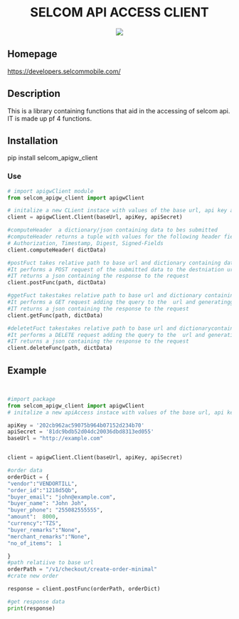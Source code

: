  
<h1 align="center">SELCOM API ACCESS CLIENT</h1>

<p align='center'>

<img src="https://img.shields.io/pypi/pyversions/3">

</p >

## Homepage
https://developers.selcommobile.com/

## Description
This is a library containing functions that aid in the accessing of selcom api. IT is made up pf 4 functions.

## Installation 
pip install selcom_apigw_client

### Use

```py
# import apigwClient module
from selcom_apigw_client import apigwClient

# initalize a new CLient instace with values of the base url, api key and api secret
client = apigwClient.Client(baseUrl, apiKey, apiSecret)

#computeHeader  a dictionary/json containing data to bes submitted
#computeHeader returns a tuple with values for the following header fields: 
# Authorization, Timestamp, Digest, Signed-Fields
client.computeHeader( dictData)

#postFuct takes relative path to base url and dictionary containing data to be submitted 
#It performs a POST request of the submitted data to the destniation url generatingg the header internally
#IT returns a json containing the response to the request
client.postFunc(path, dictData)

#ggetFuct takestakes relative path to base url and dictionary containing data to be submitted 
#It performs a GET request adding the query to the  url and generatingg the header internally
#IT returns a json containing the response to the request
client.getFunc(path, dictData)

#deletetFuct takestakes relative path to base url and dictionarycontaining data of wuery 
#It performs a DELETE request adding the query to the  url and generatingg the header internally
#IT returns a json containing the response to the request
client.deleteFunc(path, dictData)
```

## Example 
```py


#import package
from selcom_apigw_client import apigwClient
# initalize a new apiAccess instace with values of the base url, api key and api secret

apiKey = '202cb962ac59075b964b07152d234b70'
apiSecret = '81dc9bdb52d04dc20036dbd8313ed055'
baseUrl = "http://example.com"


client = apigwClient.Client(baseUrl, apiKey, apiSecret)

#order data
orderDict = {
"vendor":"VENDORTILL",
"order_id":"1218d5Qb",
"buyer_email": "john@example.com",
"buyer_name": "John Joh",
"buyer_phone": "255082555555",
"amount":  8000,
"currency":"TZS",
"buyer_remarks":"None",
"merchant_remarks":"None",
"no_of_items":  1

}
#path relatiive to base url
orderPath = "/v1/checkout/create-order-minimal"
#crate new order

response = client.postFunc(orderPath, orderDict)

#get response data
print(response)
```